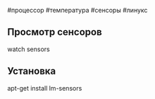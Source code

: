#процессор #температура #сенсоры #линукс

## Просмотр сенсоров
watch sensors

## Установка 
apt-get install lm-sensors